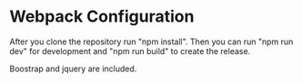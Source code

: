 # Webpack Configuration

After you clone the repository run "npm install".
Then you can run "npm run dev" for development and "npm run build" to create the release.

Boostrap and jquery are included.
